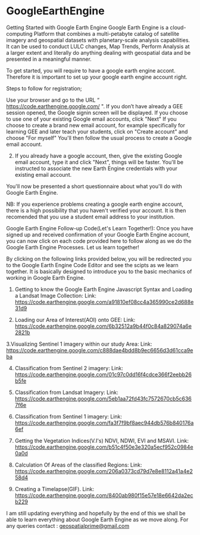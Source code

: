 # GoogleEarthEngine
Getting Started with Google Earth Engine 
Google Earth Engine is a cloud-computing Platform that combines a multi-petabyte catalog of satellite imagery and geospatial datasets with planetary-scale analysis capabilities. It can be used to conduct LULC changes, Map Trends, Perform Analysis at a larger extent and literally do anything dealing with geospatial data and be presented in a meaningful manner.

To get started, you will require to have a google earth engine accont. Therefore it is important to set up your google earth engine account right. 

Steps to follow for registration;

Use your browser and go to the URL “ https://code.earthengine.google.com/ ". If you don’t have already a GEE session opened, the Google signin screen will be displayed. If you choose to use one of your existing Google email accounts, click "Next" If you choose to create a brand new email account, for example specifically for learning GEE and later teach your students, click on "Create account" and choose "For myself"
You'll then follow the usual process to create a Google email account.

2. If you already have a google account, then, give the existing Google email account, type it and click "Next", things will be faster. You'll be instructed to associate the new Earth Engine credentials with your existing email account.

You'll now  be presented a short questionnaire about what you'll do with Google Earth Engine.

NB: If you experience problems creating a google earth engine account, there is a high possibility that you haven't verified your account. It is then recomended that you use  a student email address to your institution.


Google Earth Engine Follow-up Code(Let's Learn Together!):
Once you have signed up and received confirmation of your Google Earth Engine account, you can now click on each code provided here to follow along as we do the Google Earth Engine Processes. Let us learn together!

 By clicking on the following links provided below, you will be redirected you to the Google Earth Engine Code Editor and see the scipts as we learn together. It is basically designed to introduce you to the basic mechanics of working in Google Earth Engine.

1. Getting to know the Google Earth Engine Javascript Syntax and Loading a Landsat Image Collection:
Link:  https://code.earthengine.google.com/a91810ef08cc4a365990ce2d688e31d9 

2. Loading our Area of Interest(AOI) onto GEE:
Link:  https://code.earthengine.google.com/6b32512a9b44f0c84a829074a6e2821b 

3.Visualizing Sentinel 1 imagery within our study Area:
Link:  https://code.earthengine.google.com/c888dae4bdd8b9ec6656d3d61cca9eba 

4. Classification from Sentinel 2 imagery:
Link:  https://code.earthengine.google.com/01c97c0dd16f4cdce366f2eebb26b5fe 

5. Classification from Landsat Imagery:
Link:  https://code.earthengine.google.com/5eb1aa72fd43fc7572670cb5c6367f6e 

6. Classification from Sentinel 1 imagery:
Link:  https://code.earthengine.google.com/fa3f7f9bf8aec944db576b840176a6ef 

7. Getting the Vegetation Indices(V.I's) NDVI, NDWI, EVI and MSAVI.
Link:  https://code.earthengine.google.com/b51c4f50e3e320a5ecf952c0984e0a0d 

8. Calculation Of Areas of the classified Regions:
Link:  https://code.earthengine.google.com/206a0373cd79d7e8e8112a41a4e258d4 

9. Creating a Timelapse(GIF).
Link:  https://code.earthengine.google.com/8400ab980f15e57e18e6642da2ecb229 

I am still updating everything and hopefully by the end of this we shall be able to learn everything about Google Earth Engine as we move along. For any queries contact : geospatialprime@gmail.com

